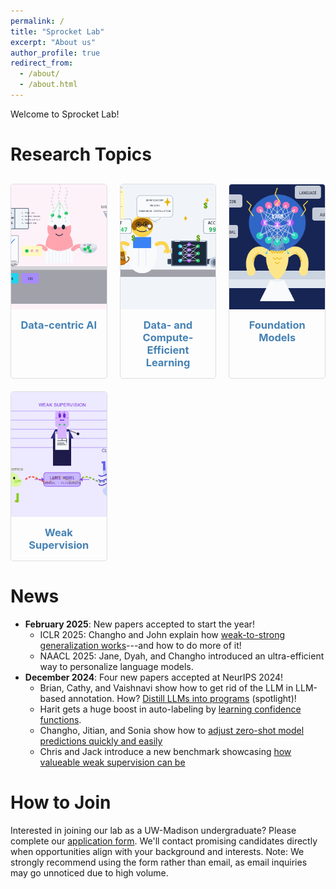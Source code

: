 ```yaml
---
permalink: /
title: "Sprocket Lab"
excerpt: "About us"
author_profile: true
redirect_from:
  - /about/
  - /about.html
---
```


Welcome to Sprocket Lab!

# Research Topics

<div class="research-topics-grid">
  <div class="research-topic-card">
    <div class="research-topic-image">
      <img src="/images/research_illustration/datacentric.png" alt="Data-centric AI" onerror="this.src='/images/research_illustration/datacentric.png'">
    </div>
    <h3><a href="/research/causality">Data-centric AI</a></h3>
  </div>
  
  <div class="research-topic-card">
    <div class="research-topic-image">
      <img src="/images/research_illustration/efficient-learning.png" alt="Data- and Compute-Efficient Learning" onerror="this.src='/images/research_illustration/efficient-learning.png'">
    </div>
    <h3><a href="/research/fairness">Data- and Compute-Efficient Learning</a></h3>
  </div>

  <div class="research-topic-card">
    <div class="research-topic-image">
      <img src="/images/research_illustration/foundation-models.png" alt="Foundation Models" onerror="this.src='/images/research_illustration/foundation-models.png'">
    </div>
    <h3><a href="/research/causality">Foundation Models</a></h3>
  </div>
  
  <div class="research-topic-card">
    <div class="research-topic-image">
      <img src="/images/research_illustration/weak-supervision.png" alt="Weak Supervision" onerror="this.src='/images/research_illustration/weak-supervision.png'">
    </div>
    <h3><a href="/research/healthcare">Weak Supervision</a></h3>
  </div>
</div>

# News
- **February 2025**: New papers accepted to start the year!
  - ICLR 2025: Changho and John explain how [weak-to-strong generalization works](https://arxiv.org/pdf/2412.03881?)---and how to do more of it!
  - NAACL 2025: Jane, Dyah, and Changho introduced an ultra-efficient way to personalize language models.
- **December 2024**: Four new papers accepted at NeurIPS 2024!
  - Brian, Cathy, and Vaishnavi show how to get rid of the LLM in LLM-based annotation. How? [Distill LLMs into programs](https://arxiv.org/pdf/2407.11004) (spotlight)!
  - Harit gets a huge boost in auto-labeling by [learning confidence functions](https://arxiv.org/pdf/2404.16188).
  - Changho, Jitian, and Sonia show how to [adjust zero-shot model predictions quickly and easily](https://arxiv.org/pdf/2404.08461)
  - Chris and Jack introduce a new benchmark showcasing [how valueable weak supervision can be](https://arxiv.org/pdf/2501.07727)

# How to Join
Interested in joining our lab as a UW-Madison undergraduate? Please complete our [application form](https://forms.gle/8dxCSvtiBYdB3EGDA). We'll contact promising candidates directly when opportunities align with your background and interests. Note: We strongly recommend using the form rather than email, as email inquiries may go unnoticed due to high volume.

<style>
.research-topics-grid {
  display: grid;
  grid-template-columns: repeat(3, 1fr); /* Exactly 3 columns */
  gap: 20px;
  margin: 30px 0;
}

.research-topic-card {
  border: 1px solid #ddd;
  border-radius: 5px;
  overflow: hidden;
  transition: transform 0.3s, box-shadow 0.3s;
}

.research-topic-card:hover {
  transform: translateY(-5px);
  box-shadow: 0 5px 15px rgba(0,0,0,0.1);
}

.research-topic-image {
  height: 200px;
  overflow: hidden;
}

.research-topic-image img {
  width: 100%;
  height: 100%;
  object-fit: cover;
  object-position: center;
}

.research-topic-card h3 {
  padding: 15px;
  margin: 0;
  text-align: center;
}

.research-topic-card h3 a {
  color: #4682B4;
  text-decoration: none;
}

.research-topic-card h3 a:hover {
  text-decoration: underline;
}

/* Make sure it's responsive on smaller screens */
@media (max-width: 900px) {
  .research-topics-grid {
    grid-template-columns: repeat(2, 1fr); /* 2 columns on medium screens */
  }
}

@media (max-width: 600px) {
  .research-topics-grid {
    grid-template-columns: 1fr; /* 1 column on small screens */
  }
}
</style>